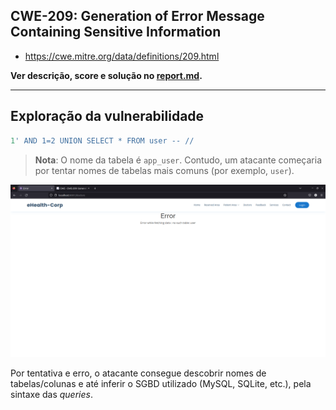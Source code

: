 ## CWE-209: Generation of Error Message Containing Sensitive Information
- https://cwe.mitre.org/data/definitions/209.html

**Ver descrição, score e solução no [report.md](../report.md#cwe-209-generation-of-error-message-containing-sensitive-information).**

---
## Exploração da vulnerabilidade
```sql
1' AND 1=2 UNION SELECT * FROM user -- //
```

>**Nota**: O nome da tabela é ```app_user```. Contudo, um atacante começaria por tentar nomes de tabelas mais comuns (por exemplo, ```user```).


![CWE-209](images/CWE-209_image1.png)

Por tentativa e erro, o atacante consegue descobrir nomes de tabelas/colunas e até inferir o SGBD utilizado (MySQL, SQLite, etc.), pela sintaxe das *queries*.
